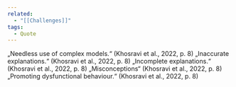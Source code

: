 ```yaml
---
related:
  - "[[Challenges]]"
tags:
  - Quote
---
```

„Needless use of complex models.“ (Khosravi et al., 2022, p. 8) „Inaccurate explanations.“ (Khosravi et al., 2022, p. 8) „Incomplete explanations.“ (Khosravi et al., 2022, p. 8) „Misconceptions“ (Khosravi et al., 2022, p. 8) „Promoting dysfunctional behaviour.“ (Khosravi et al., 2022, p. 8)